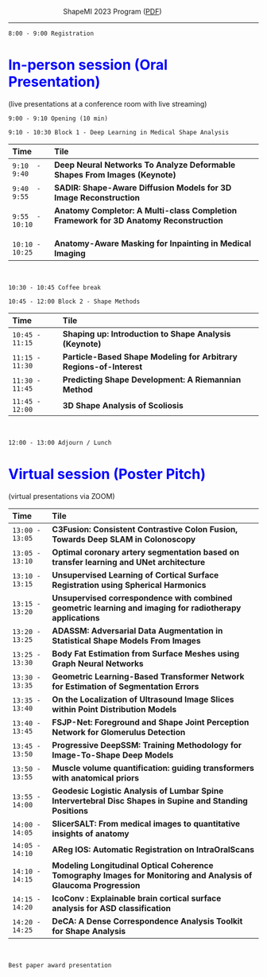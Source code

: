 &nbsp;&nbsp;&nbsp;&nbsp;&nbsp;&nbsp;&nbsp;&nbsp;&nbsp; &nbsp; &nbsp; &nbsp; &nbsp;&nbsp;&nbsp; &nbsp; &nbsp; &nbsp; &nbsp; ShapeMI 2023 Program ([PDF](https://github.com/shapemi/shapemi.github.io/blob/main/program/program.pdf))

---

 ```8:00 - 9:00 Registration```

# <span style="color:blue">In-person session (Oral Presentation) </span> <br>
(live presentations at a conference room with live streaming)

```9:00 - 9:10 Opening (10 min) ```

```9:10 - 10:30 Block 1 - Deep Learning in Medical Shape Analysis```


| Time   |     Tile    |
|:--------------|:-----------------------------------|
| ```9:10  - 9:40```  | **Deep Neural Networks To Analyze Deformable Shapes From Images (Keynote)**             |
| ```9:40  - 9:55```  | **SADIR: Shape-Aware Diffusion Models for 3D Image Reconstruction**                     |   
| ```9:55  - 10:10``` | **Anatomy Completor: A Multi-class Completion Framework for 3D Anatomy Reconstruction** &nbsp;&nbsp;&nbsp;&nbsp;&nbsp;&nbsp;&nbsp;&nbsp;&nbsp;&nbsp;&nbsp;&nbsp;&nbsp;&nbsp;&nbsp;&nbsp;&nbsp;&nbsp; |  
| ```10:10 - 10:25``` | **Anatomy-Aware Masking for Inpainting in Medical Imaging**                             |   

<br>

```10:30 - 10:45 Coffee break```
<br>

```10:45 - 12:00 Block 2 - Shape Methods```

| Time   |      Tile    |
|:--------------|:-----------------------------------|
| ```10:45 - 11:15``` | **Shaping up: Introduction to Shape Analysis (Keynote)**              | 
| ```11:15 - 11:30``` | **Particle-Based Shape Modeling for Arbitrary Regions-of-Interest**   |
| ```11:30 - 11:45``` | **Predicting Shape Development: A Riemannian Method**                 | 
| ```11:45 - 12:00``` | **3D Shape Analysis of Scoliosis**                                    | 

<br>

```12:00 - 13:00 Adjourn / Lunch```

# <span style="color:blue">Virtual session (Poster Pitch) </span> <br>
(virtual presentations via ZOOM)

| Time   |      Tile    &nbsp; &nbsp; &nbsp; &nbsp; &nbsp;&nbsp; &nbsp; &nbsp; &nbsp; &nbsp;&nbsp; &nbsp; &nbsp; &nbsp; &nbsp;&nbsp; &nbsp; &nbsp; &nbsp; &nbsp;    | 
|:--------------|:--------------------------------------------------------------------------|
| ```13:00 - 13:05``` | **C3Fusion: Consistent Contrastive Colon Fusion, Towards Deep SLAM in Colonoscopy**              |
| ```13:05 - 13:10``` | **Optimal coronary artery segmentation based on transfer learning and UNet architecture**   |  
| ```13:10 - 13:15``` | **Unsupervised Learning of Cortical Surface Registration using Spherical Harmonics**                  |   
| ```13:15 - 13:20``` | **Unsupervised correspondence with combined geometric learning and imaging for radiotherapy applications**   |    
| ```13:20 - 13:25``` | **ADASSM: Adversarial Data Augmentation in Statistical Shape Models From Images**                                     |    
| ```13:25 - 13:30``` | **Body Fat Estimation from Surface Meshes using Graph Neural Networks**                                     |   
| ```13:30 - 13:35``` | **Geometric Learning-Based Transformer Network for Estimation of Segmentation Errors**                                     |  
| ```13:35 - 13:40``` | **On the Localization of Ultrasound Image Slices within Point Distribution Models**                                     |   
| ```13:40 - 13:45``` | **FSJP-Net: Foreground and Shape Joint Perception Network for Glomerulus Detection**                                     |  
| ```13:45 - 13:50``` | **Progressive DeepSSM: Training Methodology for Image-To-Shape Deep Models**                                     |   
| ```13:50 - 13:55``` | **Muscle volume quantification: guiding transformers with anatomical priors**                                     |   
| ```13:55 - 14:00``` | **Geodesic Logistic Analysis of Lumbar Spine Intervertebral Disc Shapes in Supine and Standing Positions**                                     |   
| ```14:00 - 14:05``` | **SlicerSALT: From medical images to quantitative insights of anatomy**                                     | 
| ```14:05 - 14:10``` | **AReg IOS: Automatic Registration on IntraOralScans**                                     |   
| ```14:10 - 14:15``` | **Modeling Longitudinal Optical Coherence Tomography Images for Monitoring and Analysis of Glaucoma Progression**  |   
| ```14:15 - 14:20``` | **IcoConv : Explainable brain cortical surface analysis for ASD classification**     | 
| ```14:20 - 14:25``` | **DeCA: A Dense Correspondence Analysis Toolkit for Shape Analysis**     | 

<br>

 ```Best paper award presentation```
